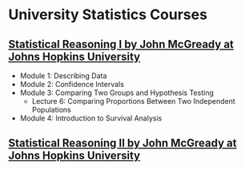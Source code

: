 # University Statistics Courses

## [Statistical Reasoning I by John McGready at Johns Hopkins University ](http://ocw.jhsph.edu/index.cfm/go/viewCourse/course/StatisticalReasoning1/coursePage/index/)

* Module 1: Describing Data    
* Module 2: Confidence Intervals    
* Module 3: Comparing Two Groups and Hypothesis Testing
  * Lecture 6: Comparing Proportions Between Two Independent Populations    
* Module 4: Introduction to Survival Analysis

## [Statistical Reasoning II by John McGready at Johns Hopkins University ](http://ocw.jhsph.edu/index.cfm/go/viewCourse/course/StatisticalReasoning2/coursePage/index/)


